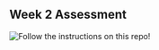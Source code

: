 ## Week 2 Assessment

![Follow the instructions on this repo!](https://github.com/turingschool-examples/Launch-Mod2-AnimalTracker)
